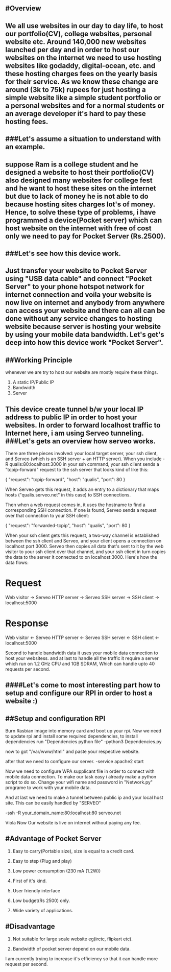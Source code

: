 #Overview
---
We all use websites in our day to day life, to host our portfolio(CV), college websites, personal website etc.
Around 140,000 new websites launched per day and in order to host our websites on the internet we need to use hosting websites like godaddy, digital-ocean, etc. and these hosting charges fees on the yearly basis for their service. As we know these change are around (3k to 75k) rupees for just hosting a simple website like a simple student portfolio or a personal websites and for a normal students or an average developer it's hard to pay these hosting fees.
---
###Let's assume a situation to understand with an example.
---

suppose Ram is a college student and he designed a website to host their portfolio(CV) also designed many websites for college fest and he want to host these sites on the internet but due to lack of money he is not able to do because hosting sites charges lot's of money.
Hence, to solve these type of problems, i have programmed a device(Pocket server) which can host website on the internet with free of cost only we need to pay for Pocket Server (Rs.2500).
---
###Let's see how this device work.
---

Just transfer your website to Pocket Server using 
"USB data cable" and connect "Pocket Server" to your phone hotspot network for internet connection and voila your website is now live on internet and anybody from anywhere can access your website and there can all can be done without any service changes to hosting website because server is hosting your website by using your mobile data bandwidth.
Let's get's deep into how this device work "Pocket Server".
---
##Working Principle
---

whenever we are try to host our website are mostly require these things.
1. A static IP/Public IP
2. Bandwidth
3. Server

This device create tunnel b/w your local IP address to public IP in order to host your websites.
In order to forward localhost traffic to Internet here, i am using Serveo tunneling.
###Let's gets an overview how serveo works.
---

There are three pieces involved: your local target server, your ssh client, and Serveo (which is an SSH server + an HTTP server). When you include -R qualis:80:localhost:3000 in your ssh command, your ssh client sends a "tcpip-forward" request to the ssh server that looks kind of like this:

{ "request": "tcpip-forward", "host": "qualis", "port": 80 }

When Serveo gets this request, it adds an entry to a dictionary that maps hosts ("qualis.serveo.net" in this case) to SSH connections.

Then when a web request comes in, it uses the hostname to find a corresponding SSH connection. If one is found, Serveo sends a request over that connection to your SSH client:

{ "request": "forwarded-tcpip", "host": "qualis", "port": 80 }

When your ssh client gets this request, a two-way channel is established between the ssh client and Serveo, and your client opens a connection on localhost port 3000. Serveo then copies all data that's sent to it by the web visitor to your ssh client over that channel, and your ssh client in turn copies the data to the server it connected to on localhost:3000. Here's how the data flows:

Request
=========
Web visitor -> Serveo HTTP server -> Serveo SSH server -> SSH client -> localhost:5000

Response
=========
Web visitor <- Serveo HTTP server <- Serveo SSH server <- SSH client <- localhost:5000

Second to handle bandwidth data it uses your mobile data connection to host your websitess. 
and at last to handle all the traffic it require a server which run on 1.2 GHz CPU and 1GB SDRAM, Which can handle upto 40 requests per second.

####Let's come to most interesting part how to setup and configure our RPI in order to host a website :)
---
##Setup and configuration RPI
---
Burn Rasbian image into memory card and boot up your rpi.
Now we need to update rpi and install some required dependencies, to install dependencies run "Dependencies python file"
-python3 Dependencies.py

 now to got "/var/www/html"
and paste your respective website.

after that we need to configure our server.
-service apache2 start

Now we need to configure WPA supplicant file in order to connect with mobile data connection.
To make our task easy i already make a python script to do so.
Change your wifi name and password in "Network.py" programe to work with your mobile data.

And at last we need to make a tunnel between public ip and your local host site.
This can be easily handled by "SERVEO"

-ssh -R your_domain_name:80:localhost:80 serveo.net

Viola 
Now Our website is live on internet without paying any fee.


#Advantage of Pocket Server
---
1. Easy to carry(Portable size), size is equal to a credit 	    card.
2. Easy to step (Plug and play)

3. Low power consumption (230 mA (1.2W))

4. First of it's kind.

5. User friendly interface 

6. Low budget(Rs 2500) only.

7. Wide variety of applications.

#Disadvantage
---
1. Not suitable for large scale website eg(irctc, flipkart etc).

2. Bandwidth of pocket server depend on our mobile data.

I am currently trying to increase it's efficiency so that it can handle more request per second.